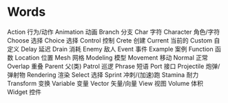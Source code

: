 # Words
Action		行为/动作
Animation	动画
Branch		分支
Char		  字符
Character	角色/字符
Choose		选择
Choice		选择
Control		控制
Crete		创建
Current		当前的
Custom		自定义
Delay		延迟
Drain		消耗
Enemy		敌人
Event		事件
Example		案例
Function	函数
Location	位置
Mesh		网格
Modeling	模型
Movement	移动
Normal		正常
Overlap		重叠
Parent		父(类)
Patrol		巡逻
Phrase		短语
Port		接口
Projectile	炮弹/弹射物
Rendering	渲染
Select		选择
Sprint		冲刺/(加速)跑
Stamina		耐力
Transform	变换
Variable	变量
Vector		矢量/向量
View		视图
Volume		体积
Widget		控件
